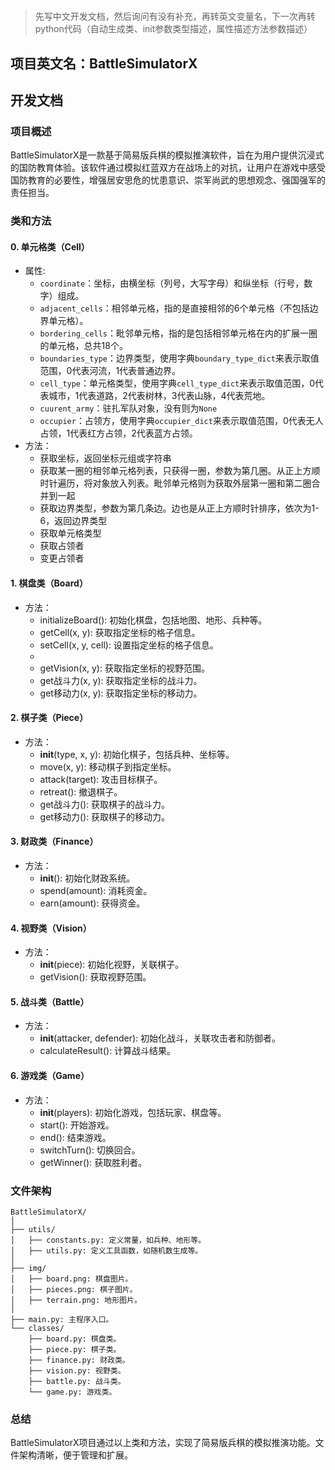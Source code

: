 #
> 先写中文开发文档，然后询问有没有补充，再转英文变量名，下一次再转python代码（自动生成类、init参数类型描述，属性描述方法参数描述）

## 项目英文名：BattleSimulatorX

## 开发文档

### 项目概述

BattleSimulatorX是一款基于简易版兵棋的模拟推演软件，旨在为用户提供沉浸式的国防教育体验。该软件通过模拟红蓝双方在战场上的对抗，让用户在游戏中感受国防教育的必要性，增强居安思危的忧患意识、崇军尚武的思想观念、强国强军的责任担当。

### 类和方法


#### 0. 单元格类（Cell）
- 属性:
  - `coordinate`：坐标，由横坐标（列号，大写字母）和纵坐标（行号，数字）组成。
  - `adjacent_cells`：相邻单元格，指的是直接相邻的6个单元格（不包括边界单元格）。
  - `bordering_cells`：毗邻单元格，指的是包括相邻单元格在内的扩展一圈的单元格，总共18个。
  - `boundaries_type`：边界类型，使用字典`boundary_type_dict`来表示取值范围，0代表河流，1代表普通边界。
  - `cell_type`：单元格类型，使用字典`cell_type_dict`来表示取值范围，0代表城市，1代表道路，2代表树林，3代表山脉，4代表荒地。
  - `cuurent_army`：驻扎军队对象，没有则为`None`
  - `occupier`：占领方，使用字典`occupier_dict`来表示取值范围，0代表无人占领，1代表红方占领，2代表蓝方占领。
- 方法：
  - 获取坐标，返回坐标元组或字符串
  - 获取某一圈的相邻单元格列表，只获得一圈，参数为第几圈。从正上方顺时针遍历，将对象放入列表。毗邻单元格则为获取外层第一圈和第二圈合并到一起
  - 获取边界类型，参数为第几条边。边也是从正上方顺时针排序，依次为1-6，返回边界类型
  - 获取单元格类型
  - 获取占领者
  - 变更占领者


#### 1. 棋盘类（Board）

- 方法：
  - initializeBoard(): 初始化棋盘，包括地图、地形、兵种等。
  - getCell(x, y): 获取指定坐标的格子信息。
  - setCell(x, y, cell): 设置指定坐标的格子信息。
  - 
  - getVision(x, y): 获取指定坐标的视野范围。
  - get战斗力(x, y): 获取指定坐标的战斗力。
  - get移动力(x, y): 获取指定坐标的移动力。

#### 2. 棋子类（Piece）

- 方法：
  - __init__(type, x, y): 初始化棋子，包括兵种、坐标等。
  - move(x, y): 移动棋子到指定坐标。
  - attack(target): 攻击目标棋子。
  - retreat(): 撤退棋子。
  - get战斗力(): 获取棋子的战斗力。
  - get移动力(): 获取棋子的移动力。

#### 3. 财政类（Finance）

- 方法：
  - __init__(): 初始化财政系统。
  - spend(amount): 消耗资金。
  - earn(amount): 获得资金。

#### 4. 视野类（Vision）

- 方法：
  - __init__(piece): 初始化视野，关联棋子。
  - getVision(): 获取视野范围。

#### 5. 战斗类（Battle）

- 方法：
  - __init__(attacker, defender): 初始化战斗，关联攻击者和防御者。
  - calculateResult(): 计算战斗结果。

#### 6. 游戏类（Game）

- 方法：
  - __init__(players): 初始化游戏，包括玩家、棋盘等。
  - start(): 开始游戏。
  - end(): 结束游戏。
  - switchTurn(): 切换回合。
  - getWinner(): 获取胜利者。

### 文件架构

```
BattleSimulatorX/
│
├── utils/
│   ├── constants.py: 定义常量，如兵种、地形等。
│   ├── utils.py: 定义工具函数，如随机数生成等。
│
├── img/
│   ├── board.png: 棋盘图片。
│   ├── pieces.png: 棋子图片。
│   ├── terrain.png: 地形图片。
│
├── main.py: 主程序入口。
└── classes/
    ├── board.py: 棋盘类。
    ├── piece.py: 棋子类。
    ├── finance.py: 财政类。
    ├── vision.py: 视野类。
    ├── battle.py: 战斗类。
    └── game.py: 游戏类。
```

### 总结

BattleSimulatorX项目通过以上类和方法，实现了简易版兵棋的模拟推演功能。文件架构清晰，便于管理和扩展。